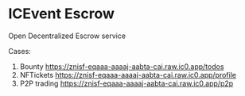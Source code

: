 # ICEvent Escrow
Open Decentralized Escrow service

Cases:
1. Bounty https://znisf-eqaaa-aaaaj-aabta-cai.raw.ic0.app/todos
2. NFTickets https://znisf-eqaaa-aaaaj-aabta-cai.raw.ic0.app/profile
3. P2P trading https://znisf-eqaaa-aaaaj-aabta-cai.raw.ic0.app/p2p
